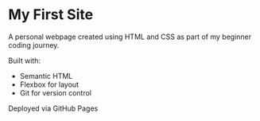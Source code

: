 # My First Site

A personal webpage created using HTML and CSS as part of my beginner coding journey.

Built with:
- Semantic HTML
- Flexbox for layout
- Git for version control

Deployed via GitHub Pages